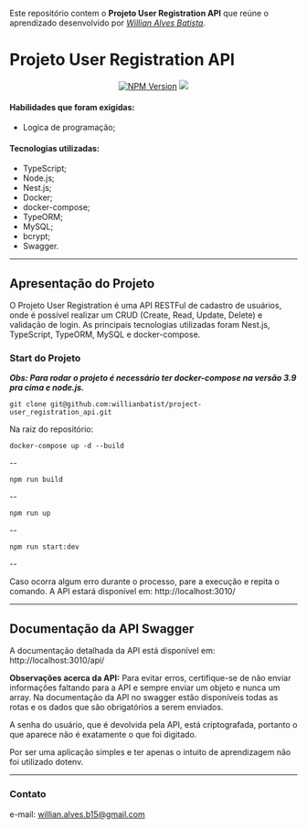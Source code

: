 
Este repositório contem o **Projeto User Registration API** que reúne o aprendizado desenvolvido por _[Willian Alves Batista](https://www.linkedin.com/in/willian-alves-batista-60aa6a180/)_.

# Projeto User Registration API


<p align="center">
<a href="https://www.npmjs.com/~nestjscore" target="_blank"><img src="https://img.shields.io/npm/v/@nestjs/core.svg" alt="NPM Version" /></a>
<a href="https://github.com/willianbatist/project-user_registration_api/main/LICENSE"><img src="https://img.shields.io/github/license/osintbrazuca/osint-brazuca-regex?color=blue"></a>
</p>

#### Habilidades que foram exigidas:

  - Logica de programação;

#### Tecnologias utilizadas:

  - TypeScript;
  - Node.js;
  - Nest.js;
  - Docker;
  - docker-compose;
  - TypeORM;
  - MySQL;
  - bcrypt;
  - Swagger.

---

## Apresentação do Projeto

O Projeto User Registration é uma API RESTFul de cadastro de usuários, onde é possível realizar um CRUD (Create, Read, Update, Delete) e validação de login. As principais tecnologias utilizadas foram Nest.js, TypeScript, TypeORM, MySQL e docker-compose.


### Start do Projeto

***Obs: Para rodar o projeto é necessário ter docker-compose na versão 3.9 pra cima e node.js.*** 

    git clone git@github.com:willianbatist/project-user_registration_api.git

Na raiz do repositório:

    docker-compose up -d --build
--

    npm run build
--

    npm run up
--

    npm run start:dev
--

Caso ocorra algum erro durante o processo, pare a execução e repita o comando.
A API estará disponível em: http://localhost:3010/

---


## Documentação da API Swagger

A documentação detalhada da API está disponível em: http://localhost:3010/api/

**Observações acerca da API:**
Para evitar erros, certifique-se de não enviar informações faltando para a API e sempre enviar um objeto e nunca um array. Na documentação da API no swagger estão disponíveis todas as rotas e os dados que são obrigatórios a serem enviados.

A senha do usuário, que é devolvida pela API, está criptografada, portanto o que aparece não é exatamente o que foi digitado.

Por ser uma aplicação simples e ter apenas o intuito de aprendizagem não foi utilizado dotenv.

---

### Contato

e-mail: willian.alves.b15@gmail.com
